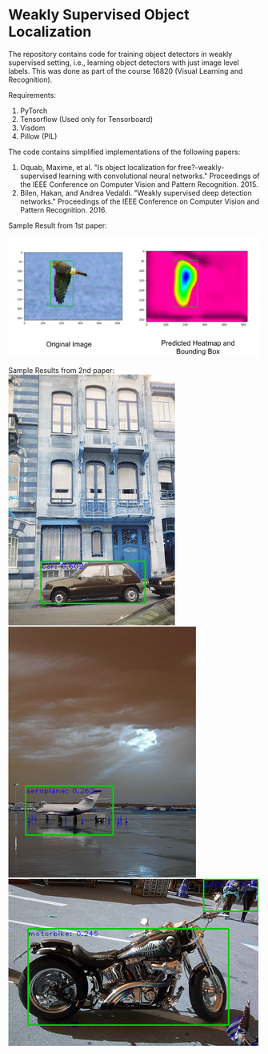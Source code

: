 # Weakly Supervised Object Localization

The repository contains code for training object detectors in weakly supervised setting, i.e., learning object detectors with just image level labels. This was done as part of the course 16820 (Visual Learning and Recognition). 

Requirements:
1. PyTorch 
2. Tensorflow (Used only for Tensorboard)
3. Visdom
4. Pillow (PIL)

The code contains simplified implementations of the following papers:
1. Oquab, Maxime, et al. "Is object localization for free?-weakly-supervised learning with convolutional neural networks." Proceedings of the IEEE Conference on Computer Vision and Pattern Recognition. 2015.
2. Bilen, Hakan, and Andrea Vedaldi. "Weakly supervised deep detection networks." Proceedings of the IEEE Conference on Computer Vision and Pattern Recognition. 2016.

Sample Result from 1st paper:

![Alt text](results/5.png?raw=true "UI view")

Sample Results from 2nd paper:
![Alt text](results/2.png?raw=true "UI view")
![Alt text](results/3.png?raw=true "UI view")
![Alt text](results/4.png?raw=true "UI view")

